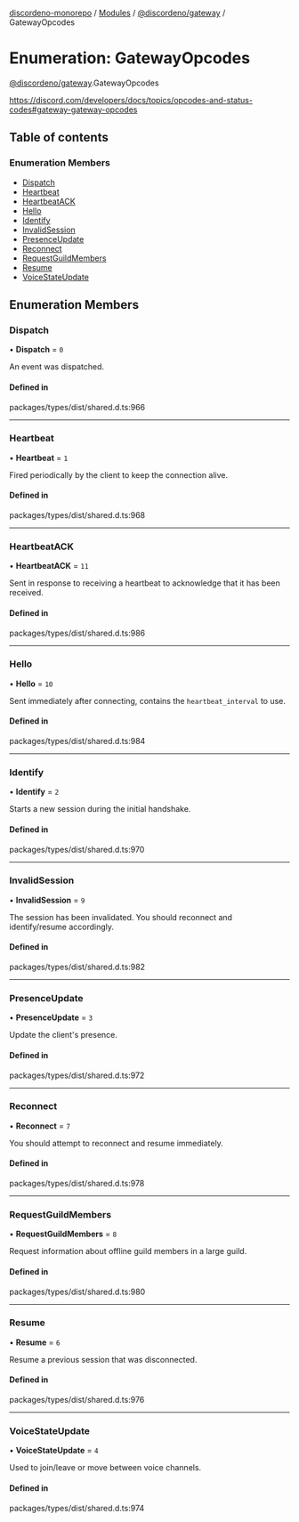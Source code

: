 [discordeno-monorepo](../README.md) / [Modules](../modules.md) / [@discordeno/gateway](../modules/discordeno_gateway.md) / GatewayOpcodes

# Enumeration: GatewayOpcodes

[@discordeno/gateway](../modules/discordeno_gateway.md).GatewayOpcodes

https://discord.com/developers/docs/topics/opcodes-and-status-codes#gateway-gateway-opcodes

## Table of contents

### Enumeration Members

- [Dispatch](discordeno_gateway.GatewayOpcodes.md#dispatch)
- [Heartbeat](discordeno_gateway.GatewayOpcodes.md#heartbeat)
- [HeartbeatACK](discordeno_gateway.GatewayOpcodes.md#heartbeatack)
- [Hello](discordeno_gateway.GatewayOpcodes.md#hello)
- [Identify](discordeno_gateway.GatewayOpcodes.md#identify)
- [InvalidSession](discordeno_gateway.GatewayOpcodes.md#invalidsession)
- [PresenceUpdate](discordeno_gateway.GatewayOpcodes.md#presenceupdate)
- [Reconnect](discordeno_gateway.GatewayOpcodes.md#reconnect)
- [RequestGuildMembers](discordeno_gateway.GatewayOpcodes.md#requestguildmembers)
- [Resume](discordeno_gateway.GatewayOpcodes.md#resume)
- [VoiceStateUpdate](discordeno_gateway.GatewayOpcodes.md#voicestateupdate)

## Enumeration Members

### Dispatch

• **Dispatch** = `0`

An event was dispatched.

#### Defined in

packages/types/dist/shared.d.ts:966

---

### Heartbeat

• **Heartbeat** = `1`

Fired periodically by the client to keep the connection alive.

#### Defined in

packages/types/dist/shared.d.ts:968

---

### HeartbeatACK

• **HeartbeatACK** = `11`

Sent in response to receiving a heartbeat to acknowledge that it has been received.

#### Defined in

packages/types/dist/shared.d.ts:986

---

### Hello

• **Hello** = `10`

Sent immediately after connecting, contains the `heartbeat_interval` to use.

#### Defined in

packages/types/dist/shared.d.ts:984

---

### Identify

• **Identify** = `2`

Starts a new session during the initial handshake.

#### Defined in

packages/types/dist/shared.d.ts:970

---

### InvalidSession

• **InvalidSession** = `9`

The session has been invalidated. You should reconnect and identify/resume accordingly.

#### Defined in

packages/types/dist/shared.d.ts:982

---

### PresenceUpdate

• **PresenceUpdate** = `3`

Update the client's presence.

#### Defined in

packages/types/dist/shared.d.ts:972

---

### Reconnect

• **Reconnect** = `7`

You should attempt to reconnect and resume immediately.

#### Defined in

packages/types/dist/shared.d.ts:978

---

### RequestGuildMembers

• **RequestGuildMembers** = `8`

Request information about offline guild members in a large guild.

#### Defined in

packages/types/dist/shared.d.ts:980

---

### Resume

• **Resume** = `6`

Resume a previous session that was disconnected.

#### Defined in

packages/types/dist/shared.d.ts:976

---

### VoiceStateUpdate

• **VoiceStateUpdate** = `4`

Used to join/leave or move between voice channels.

#### Defined in

packages/types/dist/shared.d.ts:974
